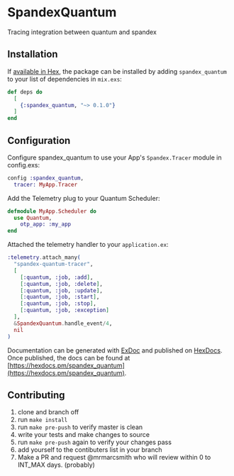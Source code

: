 # SpandexQuantum
Tracing integration between quantum and spandex

## Installation

If [available in Hex](https://hex.pm/docs/publish), the package can be installed
by adding `spandex_quantum` to your list of dependencies in `mix.exs`:

```elixir
def deps do
  [
    {:spandex_quantum, "~> 0.1.0"}
  ]
end
```


## Configuration

Configure spandex_quantum to use your App's `Spandex.Tracer` module in config.exs:

```elixir
config :spandex_quantum,
  tracer: MyApp.Tracer
```

Add the Telemetry plug to your Quantum Scheduler:

```elixir
defmodule MyApp.Scheduler do
  use Quantum,
    otp_app: :my_app
end
```

Attached the telemetry handler to your `application.ex`:

```elixir
:telemetry.attach_many(
  "spandex-quantum-tracer",
  [
    [:quantum, :job, :add],
    [:quantum, :job, :delete],
    [:quantum, :job, :update],
    [:quantum, :job, :start],
    [:quantum, :job, :stop],
    [:quantum, :job, :exception]
  ],
  &SpandexQuantum.handle_event/4,
  nil
)
```

Documentation can be generated with [ExDoc](https://github.com/elixir-lang/ex_doc)
and published on [HexDocs](https://hexdocs.pm). Once published, the docs can
be found at [https://hexdocs.pm/spandex_quantum](https://hexdocs.pm/spandex_quantum).

## Contributing

1. clone and branch off
1. run `make install`
1. run `make pre-push` to verify master is clean
1. write your tests and make changes to source
1. run `make pre-push` again to verify your changes pass
1. add yourself to the contibuters list in your branch
1. Make a PR and request @mrmarcsmith who will review within 0 to INT_MAX days. (probably)
